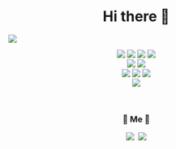 <h1 align="center">Hi there 👋</h1> 
<img src="https://capsule-render.vercel.app/api?type=soft&color=auto&height=150&section=header&text=minssu&fontSize=70&animation=twinkling"/>
<p align="center">
  <img src="https://img.shields.io/badge/spring-6DB33F?style=flat&logo=spring&logoColor=white"/>
  <img src="https://img.shields.io/badge/springboot-6DB33F?style=flat&logo=springboot&logoColor=white"/>
  <img src="https://img.shields.io/badge/mysql-4479A1?style=flat&logo=mysql&logoColor=white"/>  
  <img src="https://img.shields.io/badge/javascript-F7DF1E?style=flat&logo=javascript&logoColor=white"/><br/>
  <img src="https://img.shields.io/badge/react-61DAFB?style=flat&logo=React&logoColor=white"/>  
  <img src="https://img.shields.io/badge/css3-1572B6?style=flat&logo=css3&logoColor=white"/><br/>
  <img src="https://img.shields.io/badge/python-3776AB?style=flat&logo=python&logoColor=white"/>
  <img src="https://img.shields.io/badge/pytorch-EE4C2C?style=flat&logo=pytorch&logoColor=white"/>
  <img src="https://img.shields.io/badge/opencv-5C3EE8?style=flat&logo=opencv&logoColor=white"/><br />
  <img src="https://img.shields.io/badge/docker-2496ED?style=flat&logo=docker&logoColor=white"/>  
</p>


<br>

<h3 align="center"> 🧸 Me 🧸 </h3>
<p align="center">
  <a href="https://www.instagram.com/minnchew/"><img src="https://img.shields.io/badge/Instagram-E4405F?style=flat-square&logo=Instagram&logoColor=white&link=https://www.instagram.com/minnchew/"/></a>&nbsp
  <a href="mailto:minnchew@gmail.com"><img src="https://img.shields.io/badge/Gmail-d14836?style=flat-square&logo=Gmail&logoColor=white&link=minnchew@gmail.com"/></a>
</p>
<br>

